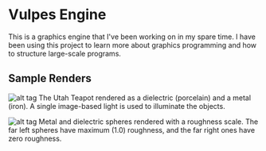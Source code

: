 # Vulpes Engine
This is a graphics engine that I've been working on in my spare time. I have been using this project to learn more about graphics programming and how to structure large-scale programs. 

## Sample Renders
![alt tag](http://i.imgur.com/188sI2J.png)
The Utah Teapot rendered as a dielectric (porcelain) and a metal (iron). A single image-based light is used to illuminate the objects.

![alt tag](http://i.imgur.com/iPZ1toM.png)
Metal and dielectric spheres rendered with a roughness scale. The far left spheres have maximum (1.0) roughness, and the far right ones have zero roughness.
